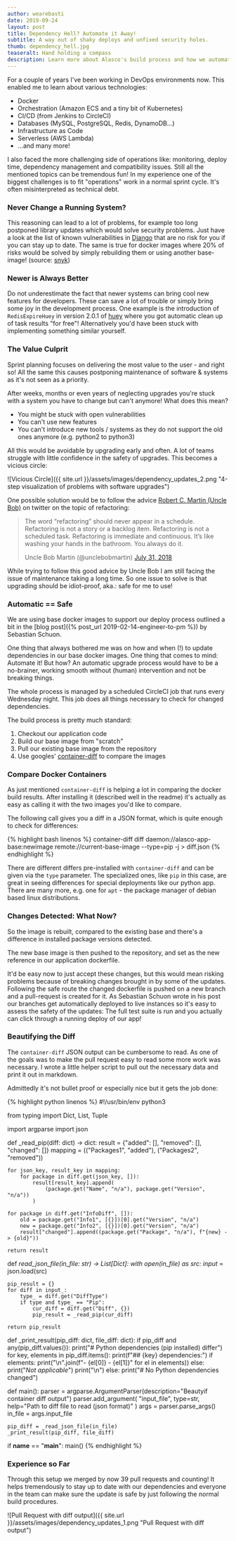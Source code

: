 ```yaml
---
author: wearebasti
date: 2019-09-24
layout: post
title: Dependency Hell? Automate it Away!
subtitle: A way out of shaky deploys and unfixed security holes.
thumb: dependency_hell.jpg
teaseralt: Hand holding a compass
description: Learn more about Alasco's build process and how we automated updating our dependencies in our base docker images.
---
```


For a couple of years I've been working in DevOps environments now. This enabled me to learn about various technologies:

- Docker
- Orchestration (Amazon ECS and a tiny bit of Kubernetes)
- CI/CD (from Jenkins to CircleCI)
- Databases (MySQL, PostgreSQL, Redis, DynamoDB...)
- Infrastructure as Code
- Serverless (AWS Lambda)
- ...and many more!

I also faced the more challenging side of operations like: monitoring, deploy time, dependency management and compatibility issues. Still all the mentioned topics can be tremendous fun!
In my experience one of the biggest challenges is to fit "operations" work in a normal sprint cycle. It's often misinterpreted as technical debt.


### Never Change a Running System?
This reasoning can lead to a lot of problems, for example too long postponed library updates
which would solve security problems. Just have a look at the list of known
vulnerabilities in [Django](https://www.cvedetails.com/vulnerability-list/vendor_id-10199/product_id-18211/Djangoproject-Django.html) that are no risk for you if you can stay up to date. The same is true for docker images where 20% of risks would be solved by simply rebuilding them or using another base-image! (source: [snyk](https://snyk.io/blog/top-ten-most-popular-docker-images-each-contain-at-least-30-vulnerabilities/))


### Newer is Always Better
Do not underestimate the fact that newer systems can bring cool new features for developers. These can save a lot of trouble or simply bring some joy in the development process. One example is the introduction of `RedisExpireHuey` in version 2.0.1 of [huey](https://github.com/coleifer/huey) where you got automatic clean up of task results "for free"! Alternatively you'd have been stuck with implementing something similar yourself.



### The Value Culprit
Sprint planning focuses on delivering the most value to the user - and right so! All the same this causes postponing maintenance of software & systems as it's not seen as a priority.

After weeks, months or even years of neglecting upgrades you're stuck with a system you have to change but can't anymore! What does this mean?
- You might be stuck with open vulnerabilities
- You can't use new features
- You can't introduce new tools / systems as they do not support the old ones anymore (e.g. python2 to python3)

All this would be avoidable by upgrading early and often. A lot of teams struggle with little confidence in the safety of upgrades. This becomes a vicious circle: 

![Vicious Circle]({{ site.url }}/assets/images/dependency_updates_2.png "4-step visualization of problems with software upgrades")

One possible solution would be to follow the advice [Robert C. Martin (Uncle Bob)](http://cleancoder.com) on twitter on the topic of refactoring:


<blockquote class="twitter-tweet blockquote text-right" data-lang="en"><p lang="en" dir="ltr" class="mb-0">The word “refactoring” should never appear in a schedule. Refactoring is not a story or a backlog item. Refactoring is not a scheduled task. Refactoring is immediate and continuous. It’s like washing your hands in the bathroom. You always do it.</p>
    <footer class="blockquote-footer">Uncle Bob Martin (@unclebobmartin) <a href="https://twitter.com/unclebobmartin/status/1024254121338126336?ref_src=twsrc%5Etfw">July 31, 2018</a></footer>
</blockquote>
<script async src="https://platform.twitter.com/widgets.js" charset="utf-8"></script>


While trying to follow this good advice by Uncle Bob I am still facing the
issue of maintenance taking a long time. So one issue to solve is that upgrading should be idiot-proof, aka.: safe for me to use!


### Automatic == Safe
We are using base docker images to support our deploy process outlined a bit in
the [blog post]({% post_url 2019-02-14-engineer-to-pm %}) by Sebastian Schuon.

One thing that always bothered me was on how and when (!) to update dependencies in our base docker images. One thing that comes to mind: Automate it! But how? An automatic upgrade process would have to be a no-brainer, working smooth without (human) intervention and not be breaking things.

The whole process is managed by a scheduled CircleCI job that runs every Wednesday night. This job does all things necessary to check for changed dependencies.

The build process is pretty much standard:
1. Checkout our application code
2. Build our base image from "scratch"
3. Pull our existing base image from the repository
4. Use googles' [container-diff](https://github.com/GoogleContainerTools/container-diff) to compare the images


### Compare Docker Containers
As just mentioned `container-diff` is helping a lot in comparing the docker build results. After installing it (described well in the readme) it's actually as easy as calling it with the two images you'd like to compare.

The following call gives you a diff in a JSON format, which is quite enough to
check for differences:

{% highlight bash linenos %}
container-diff diff daemon://alasco-app-base:newimage remote://current-base-image --type=pip -j > diff.json
{% endhighlight %}

There are different differs pre-installed with `container-diff` and can be given via the `type` parameter. The specialized ones, like `pip` in this case, are great in seeing differences for special deployments like our python app. There are many more, e.g. one for `apt` - the package manager of debian based linux distributions.

### Changes Detected: What Now?
So the image is rebuilt, compared to the existing base and there's a difference in installed package versions detected.

The new base image is then pushed to the repository, and set as the new reference in our application dockerfile.

It'd be easy now to just accept these changes, but this would mean risking problems because of breaking changes brought in by some of the updates.
Following the safe route the changed dockerfile is pushed on a new branch and a pull-request is created for it. As Sebastian Schuon wrote in his post our branches get automatically deployed to live instances so it's easy to assess the safety of the updates: The full test suite is run and you actually can click through a running deploy of our app!


### Beautifying the Diff
The `container-diff` JSON output can be cumbersome to read. As one of the goals was to make the pull request easy to read some more work was necessary. I wrote a little helper script to pull out the necessary data and print it out in markdown.

Admittedly it's not bullet proof or especially nice but it gets the job done:


{% highlight python linenos %}
#!/usr/bin/env python3

from typing import Dict, List, Tuple

import argparse
import json


def _read_pip(diff: dict) -> dict:
    result = {"added": [], "removed": [], "changed": []}
    mapping = (("Packages1", "added"), ("Packages2", "removed"))

    for json_key, result_key in mapping:
        for package in diff.get(json_key, []):
            result[result_key].append(
                (package.get("Name", "n/a"), package.get("Version", "n/a"))
            )

    for package in diff.get("InfoDiff", []):
        old = package.get("Info1", [{}])[0].get("Version", "n/a")
        new = package.get("Info2", [{}])[0].get("Version", "n/a")
        result["changed"].append((package.get("Package", "n/a"), f"{new} -> {old}"))

    return result


def _read_json_file(in_file: str) -> List[Dict]:
    with open(in_file) as src:
        input_ = json.load(src)

    pip_result = {}
    for diff in input_:
        type_ = diff.get("DiffType")
        if type and type_ == "Pip":
            cur_diff = diff.get("Diff", {})
            pip_result = _read_pip(cur_diff)

    return pip_result


def _print_result(pip_diff: dict, file_diff: dict):
    if pip_diff and any(pip_diff.values()):
        print("# Python dependencies (pip installed) differ")
        for key, elements in pip_diff.items():
            print(f"## {key} dependencies:")
            if elements:
                print("\n".join(f"- {el[0]} - {el[1]}" for el in elements))
            else:
                print("_Not applicable_")
            print("\n")
    else:
        print("# No Python dependencies changed")


def main():
    parser = argparse.ArgumentParser(description="Beautyif container diff output")
    parser.add_argument(
        "input_file", type=str, help="Path to diff file to read (json format)"
    )
    args = parser.parse_args()
    in_file = args.input_file

    pip_diff = _read_json_file(in_file)
    _print_result(pip_diff, file_diff)


if __name__ == "__main__":
    main()
{% endhighlight %}



### Experience so Far

Through this setup we merged by now 39 pull requests and counting! It helps tremendously to stay up to date with our dependencies and everyone in the team can make sure the update is safe by just following the normal build procedures.

![Pull Request with diff output]({{ site.url }}/assets/images/dependency_updates_1.png "Pull Request with diff output")
